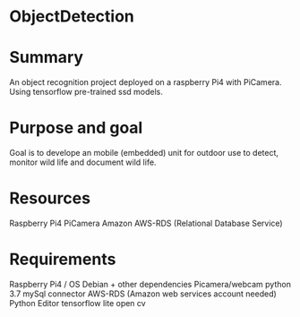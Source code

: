 # ObjectDetection


# Summary
An object recognition project deployed on a raspberry Pi4 with PiCamera. Using tensorflow pre-trained ssd models. 

# Purpose and goal
Goal is to develope an mobile (embedded) unit for outdoor use to detect, monitor wild life and document wild life.

# Resources
Raspberry Pi4
PiCamera
Amazon AWS-RDS (Relational Database Service)


# Requirements
Raspberry Pi4 / OS Debian + other dependencies
Picamera/webcam
python 3.7 
mySql connector
AWS-RDS (Amazon web services account needed)
Python Editor 
tensorflow lite
open cv


